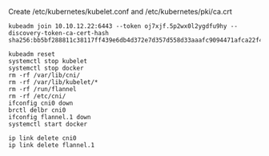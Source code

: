 Create /etc/kubernetes/kubelet.conf and /etc/kubernetes/pki/ca.crt
```
kubeadm join 10.10.12.22:6443 --token oj7xjf.5p2wx0l2ygdfu9hy --discovery-token-ca-cert-hash sha256:bb5bf288811c38117ff439e6db4d372e7d357d558d33aaafc9094471afca22f4
```


```
kubeadm reset
systemctl stop kubelet
systemctl stop docker
rm -rf /var/lib/cni/
rm -rf /var/lib/kubelet/*
rm -rf /run/flannel
rm -rf /etc/cni/
ifconfig cni0 down
brctl delbr cni0
ifconfig flannel.1 down
systemctl start docker

ip link delete cni0
ip link delete flannel.1
```
